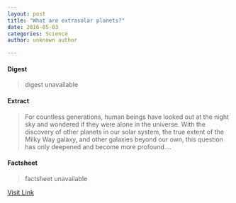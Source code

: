 ```yaml
---
layout: post
title: "What are extrasolar planets?"
date: 2016-05-03
categories: Science
author: unknown author

---
```



#### Digest
>digest unavailable

#### Extract
>For countless generations, human beings have looked out at the night sky and wondered if they were alone in the universe. With the discovery of other planets in our solar system, the true extent of the Milky Way galaxy, and other galaxies beyond our own, this question has only deepened and become more profound....

#### Factsheet
>factsheet unavailable

[Visit Link](http://phys.org/news351762176.html)


